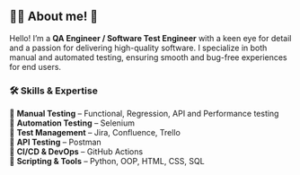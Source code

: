 ## 👨‍💻 About me! 👋

Hello! I’m a **QA Engineer / Software Test Engineer** with a keen eye for detail and a passion for delivering high-quality software. I specialize in both manual and automated testing, ensuring smooth and bug-free experiences for end users.

### 🛠️ Skills & Expertise  
🔹 **Manual Testing** – Functional, Regression, API and Performance testing    
🔹 **Automation Testing** – Selenium   
🔹 **Test Management** – Jira, Confluence, Trello   
🔹 **API Testing** – Postman  
🔹 **CI/CD & DevOps** – GitHub Actions    
🔹 **Scripting & Tools** – Python, OOP, HTML, CSS, SQL  

<!--
**mdalifkhondokar/mdalifkhondokar** is a ✨ _special_ ✨ repository because its `README.md` (this file) appears on your GitHub profile.

Here are some ideas to get you started:

- 🔭 I’m currently working on ...
- 🌱 I’m currently learning ...
- 👯 I’m looking to collaborate on ...
- 🤔 I’m looking for help with ...
- 💬 Ask me about ...
- 📫 How to reach me: ...
- 😄 Pronouns: ...
- ⚡ Fun fact: ...
-->
